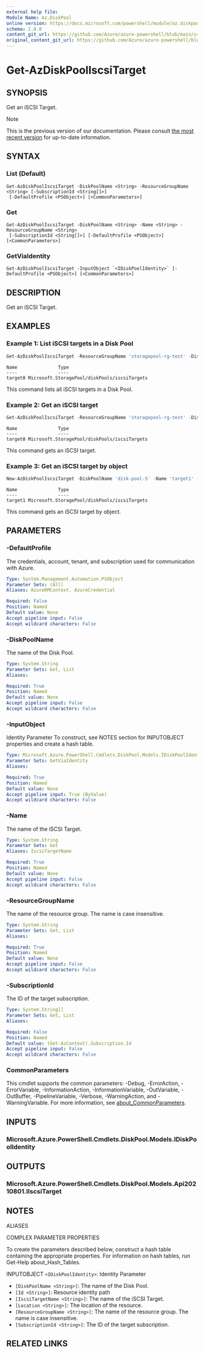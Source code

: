 ```yaml
---
external help file: 
Module Name: Az.DiskPool
online version: https://docs.microsoft.com/powershell/module/az.diskpool/get-azdiskpooliscsitarget
schema: 2.0.0
content_git_url: https://github.com/Azure/azure-powershell/blob/main/src/DiskPool/help/Get-AzDiskPoolIscsiTarget.md
original_content_git_url: https://github.com/Azure/azure-powershell/blob/main/src/DiskPool/help/Get-AzDiskPoolIscsiTarget.md
---
```


# Get-AzDiskPoolIscsiTarget

## SYNOPSIS
Get an iSCSI Target.

> [!NOTE]
>This is the previous version of our documentation. Please consult [the most recent version](/powershell/module/az.diskpool/get-azdiskpooliscsitarget) for up-to-date information.

## SYNTAX

### List (Default)
```
Get-AzDiskPoolIscsiTarget -DiskPoolName <String> -ResourceGroupName <String> [-SubscriptionId <String[]>]
 [-DefaultProfile <PSObject>] [<CommonParameters>]
```

### Get
```
Get-AzDiskPoolIscsiTarget -DiskPoolName <String> -Name <String> -ResourceGroupName <String>
 [-SubscriptionId <String[]>] [-DefaultProfile <PSObject>] [<CommonParameters>]
```

### GetViaIdentity
```
Get-AzDiskPoolIscsiTarget -InputObject `<IDiskPoolIdentity>` [-DefaultProfile <PSObject>] [<CommonParameters>]
```

## DESCRIPTION
Get an iSCSI Target.

## EXAMPLES

### Example 1: List iSCSI targets in a Disk Pool
```powershell
Get-AzDiskPoolIscsiTarget -ResourceGroupName 'storagepool-rg-test' -DiskPoolName 'disk-pool-5'
```

```output
Name               Type
----               ----
target0 Microsoft.StoragePool/diskPools/iscsiTargets
```

This command lists all iSCSI targets in a Disk Pool.

### Example 2: Get an iSCSI target
```powershell
Get-AzDiskPoolIscsiTarget -ResourceGroupName 'storagepool-rg-test' -DiskPoolName 'disk-pool-5' -Name 'target0'
```

```output
Name               Type
----               ----
target0 Microsoft.StoragePool/diskPools/iscsiTargets
```

This command gets an iSCSI target.

### Example 3: Get an iSCSI target by object
```powershell
New-AzDiskPoolIscsiTarget -DiskPoolName 'disk-pool-5' -Name 'target1' -ResourceGroupName 'storagepool-rg-test' -AclMode 'Dynamic' | Get-AzDiskPoolIscsiTarget
```

```output
Name               Type
----               ----
target1 Microsoft.StoragePool/diskPools/iscsiTargets
```

This command gets an iSCSI target by object.

## PARAMETERS

### -DefaultProfile
The credentials, account, tenant, and subscription used for communication with Azure.

```yaml
Type: System.Management.Automation.PSObject
Parameter Sets: (All)
Aliases: AzureRMContext, AzureCredential

Required: False
Position: Named
Default value: None
Accept pipeline input: False
Accept wildcard characters: False
```

### -DiskPoolName
The name of the Disk Pool.

```yaml
Type: System.String
Parameter Sets: Get, List
Aliases:

Required: True
Position: Named
Default value: None
Accept pipeline input: False
Accept wildcard characters: False
```

### -InputObject
Identity Parameter
To construct, see NOTES section for INPUTOBJECT properties and create a hash table.

```yaml
Type: Microsoft.Azure.PowerShell.Cmdlets.DiskPool.Models.IDiskPoolIdentity
Parameter Sets: GetViaIdentity
Aliases:

Required: True
Position: Named
Default value: None
Accept pipeline input: True (ByValue)
Accept wildcard characters: False
```

### -Name
The name of the iSCSI Target.

```yaml
Type: System.String
Parameter Sets: Get
Aliases: IscsiTargetName

Required: True
Position: Named
Default value: None
Accept pipeline input: False
Accept wildcard characters: False
```

### -ResourceGroupName
The name of the resource group.
The name is case insensitive.

```yaml
Type: System.String
Parameter Sets: Get, List
Aliases:

Required: True
Position: Named
Default value: None
Accept pipeline input: False
Accept wildcard characters: False
```

### -SubscriptionId
The ID of the target subscription.

```yaml
Type: System.String[]
Parameter Sets: Get, List
Aliases:

Required: False
Position: Named
Default value: (Get-AzContext).Subscription.Id
Accept pipeline input: False
Accept wildcard characters: False
```

### CommonParameters
This cmdlet supports the common parameters: -Debug, -ErrorAction, -ErrorVariable, -InformationAction, -InformationVariable, -OutVariable, -OutBuffer, -PipelineVariable, -Verbose, -WarningAction, and -WarningVariable. For more information, see [about_CommonParameters](http://go.microsoft.com/fwlink/?LinkID=113216).

## INPUTS

### Microsoft.Azure.PowerShell.Cmdlets.DiskPool.Models.IDiskPoolIdentity

## OUTPUTS

### Microsoft.Azure.PowerShell.Cmdlets.DiskPool.Models.Api20210801.IIscsiTarget

## NOTES

ALIASES

COMPLEX PARAMETER PROPERTIES

To create the parameters described below, construct a hash table containing the appropriate properties. For information on hash tables, run Get-Help about_Hash_Tables.


INPUTOBJECT `<IDiskPoolIdentity>`: Identity Parameter
  - `[DiskPoolName <String>]`: The name of the Disk Pool.
  - `[Id <String>]`: Resource identity path
  - `[IscsiTargetName <String>]`: The name of the iSCSI Target.
  - `[Location <String>]`: The location of the resource.
  - `[ResourceGroupName <String>]`: The name of the resource group. The name is case insensitive.
  - `[SubscriptionId <String>]`: The ID of the target subscription.

## RELATED LINKS

